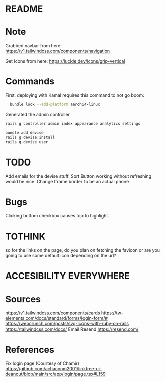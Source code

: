 # README

# Note
Grabbed navbar from here:
https://v1.tailwindcss.com/components/navigation

Get Icons from here:
https://lucide.dev/icons/grip-vertical

# Commands

First, deploying with Kamal requires this command to not go boom:
```bash
  bundle lock --add-platform aarch64-linux
```

Generated the admin controller
```bash
rails g controller admin index appearance analytics settings
```

```bash
bundle add devise
rails g devise:install
rails g devise user
```

# TODO
Add emails for the devise stuff.
Sort Button working without refreshing would be nice.
Change Iframe border to be an actual phone

# Bugs
Clicking bottom checkbox causes top to highlight.


# TOTHINK
so for the links on the page, do you plan on fetching the favicon or are you going to use some default icon depending on the url?

# ACCESIBILITY EVERYWHERE


# Sources
https://v1.tailwindcss.com/components/cards
https://tw-elements.com/docs/standard/forms/login-form/#
https://webcrunch.com/posts/svg-icons-with-ruby-on-rails
https://tailwindcss.com/docs/
Email Resend
https://resend.com/ 

# References
Fix login page (Courtesy of Chamir)
https://github.com/achaconm2001/linktree-ui-deanout/blob/main/src/app/login/page.tsx#L159